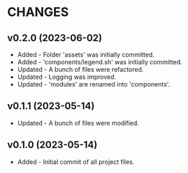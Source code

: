 CHANGES
=========

v0.2.0 (2023-06-02)
---------------------
* Added - Folder 'assets' was initially committed.
* Added - 'components/legend.sh' was initially committed.
* Updated - A bunch of files were refactored.
* Updated - Logging was improved.
* Updated - 'modules' are renamed into 'components'.

v0.1.1 (2023-05-14)
---------------------
* Updated - A bunch of files were modified.

v0.1.0 (2023-05-14)
---------------------
* Added - Initial commit of all project files.
